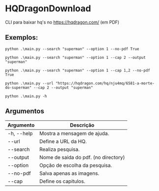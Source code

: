 # HQDragonDownload
  CLI para baixar hq's no https://hqdragon.com/ (em PDF)
## Exemplos:
  ```console
  python .\main.py --search "superman" --option 1 --no-pdf True
  ```
  ```console
  python .\main.py --search "superman" --option 1 --cap 2 --output "superman"
  ```
  ```console
  python .\main.py --search "superman" --option 1 --cap 1,2 --no-pdf True
  ```
  ```console
  python .\main.py --url "https://hqdragon.com/hq/nju4mq/6581-a-morte-do-superman" --cap 2 --output "superman"
  ```
  ```console
  python .\main.py -h
  ```

## Argumentos
| Argumento | Descrição |
| - | - |
| -h, --help | Mostra a mensagem de ajuda. | 
| --url | Define a URL da HQ. |
| --search | Realiza pesquisa. | 
| --output | Nome de saida do pdf. (no directory) |
| --option | Opção de escolha da pesquisa. |
| --no-pdf | Salva apenas as imagens.  |
| --cap | Define os capitulos. ||